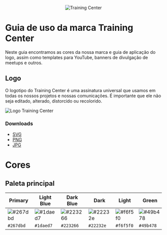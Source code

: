 <p align="center">
  <img src="./assets/jpg/logo-training-center-blue-256.jpg" alt="Training Center">
</p>

# Guia de uso da marca Training Center

Neste guia encontramos as cores da nossa marca e guia de aplicação do logo, assim como templates para YouTube, banners de divulgação de meetups e outros.

## Logo

O logotipo do Training Center é uma assinatura universal que usamos em todas os nossos projetos e nossas comunicações. É importante que ele não seja editado, alterado, distorcido ou recolorido. 

![Logo Training Center](./logo-training-center-aplicacao.jpg)

### Downloads
- [SVG](./assets/svg)
- [PNG](./assets/png)
- [JPG](./assets/jpg)

# Cores

## Paleta principal

| Primary | Light Blue | Dark Blue | Dark | Light | Green | Orange | Red | 
| ------- | ---------- | --------- | ---------------- | ----- | ----- | ------ | --- |
| ![#267dbd](https://placehold.it/90x50/267dbd/000000?text=+) | ![#1daed7](https://placehold.it/90x50/1daed7/000000?text=+) | ![#223266](https://placehold.it/90x50/223266/000000?text=+) | ![#22232e](https://placehold.it/90x50/22232e/000000?text=+) | ![#f6f5f0](https://placehold.it/90x50/f6f5f0/000000?text=+) | ![#49b478](https://placehold.it/90x50/49b478/000000?text=+) | ![#fcaf38](https://placehold.it/90x50/fcaf38/000000?text=+) | ![#ec5252](https://placehold.it/90x50/ec5252/000000?text=+) | 
| `#267dbd` | `#1daed7` | `#223266` | `#22232e` | `#f6f5f0` | `#49b478` | `#fcaf38` | `#ec5252` | 
